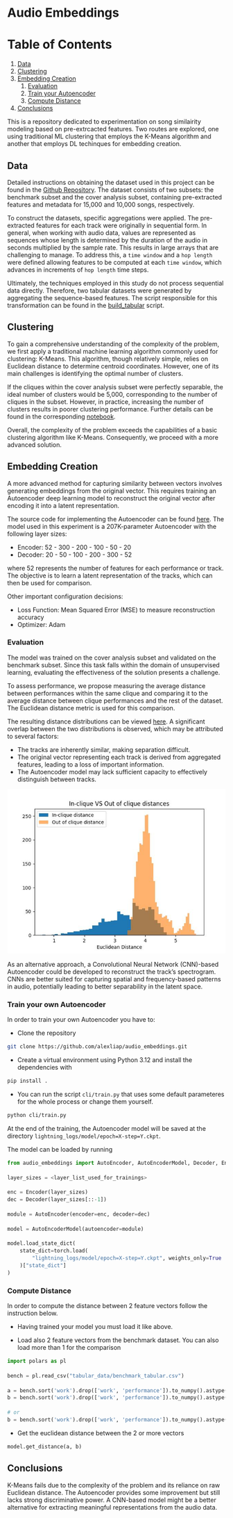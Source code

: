 # Audio Embeddings

# Table of Contents
1. [Data](#data)
2. [Clustering](#clustering)
3. [Embedding Creation](#embedding-creation)
    1. [Evaluation](#evaluation)
    2. [Train your Autoencoder](#train-your-own-autoencoder)
    3. [Compute Distance](#compute-distance)
4. [Conclusions](#conclusions)

This is a repository dedicated to experimentation on song similairity modeling based on pre-extrcacted features. Two routes are explored, one using traditional ML clustering that employs the K-Means algorithm and another that employs DL techinques for embedding creation.

## Data

Detailed instructions on obtaining the dataset used in this project can be found in the [Github Repository](https://github.com/MTG/da-tacos). The dataset consists of two subsets: the benchmark subset and the cover analysis subset, containing pre-extracted features and metadata for 15,000 and 10,000 songs, respectively.

To construct the datasets, specific aggregations were applied. The pre-extracted features for each track were originally in sequential form. In general, when working with audio data, values are represented as sequences whose length is determined by the duration of the audio in seconds multiplied by the sample rate. This results in large arrays that are challenging to manage. To address this, a `time window` and a `hop length` were defined allowing features to be computed at each `time window`, which advances in increments of `hop length` time steps.

Ultimately, the techniques employed in this study do not process sequential data directly. Therefore, two tabular datasets were generated by aggregating the sequence-based features. The script responsible for this transformation can be found in the [build_tabular](https://github.com/alexliap/audio_embeddings/blob/master/cli/build_tabular.py) script.

## Clustering

To gain a comprehensive understanding of the complexity of the problem, we first apply a traditional machine learning algorithm commonly used for clustering: K-Means. This algorithm, though relatively simple, relies on Euclidean distance to determine centroid coordinates. However, one of its main challenges is identifying the optimal number of clusters.

If the cliques within the cover analysis subset were perfectly separable, the ideal number of clusters would be 5,000, corresponding to the number of cliques in the subset. However, in practice, increasing the number of clusters results in poorer clustering performance. Further details can be found in the corresponding [notebook](https://github.com/alexliap/audio_embeddings/blob/master/ml_clustering.ipynb).

Overall, the complexity of the problem exceeds the capabilities of a basic clustering algorithm like K-Means. Consequently, we proceed with a more advanced solution.

## Embedding Creation

A more advanced method for capturing similarity between vectors involves generating embeddings from the original vector. This requires training an Autoencoder deep learning model to reconstruct the original vector after encoding it into a latent representation.

The source code for implementing the Autoencoder can be found [here](https://github.com/alexliap/audio_embeddings/tree/master/src/audio_embeddings). The model used in this experiment is a 207K-parameter Autoencoder with the following layer sizes:

- Encoder: 52 - 300 - 200 - 100 - 50 - 20
- Decoder: 20 - 50 - 100 - 200 - 300 - 52

where 52 represents the number of features for each performance or track. The objective is to learn a latent representation of the tracks, which can then be used for comparison.

Other important configuration decisions:

- Loss Function: Mean Squared Error (MSE) to measure reconstruction accuracy
- Optimizer: Adam

### Evaluation

The model was trained on the cover analysis subset and validated on the benchmark subset. Since this task falls within the domain of unsupervised learning, evaluating the effectiveness of the solution presents a challenge.

To assess performance, we propose measuring the average distance between performances within the same clique and comparing it to the average distance between clique performances and the rest of the dataset. The Euclidean distance metric is used for this comparison.

The resulting distance distributions can be viewed [here](https://github.com/alexliap/audio_embeddings/blob/master/pics/in_clique_vs_out_clique_dists.jpeg). A significant overlap between the two distributions is observed, which may be attributed to several factors:

- The tracks are inherently similar, making separation difficult.
- The original vector representing each track is derived from aggregated features, leading to a loss of important information.
- The Autoencoder model may lack sufficient capacity to effectively distinguish between tracks.

![in_clique_vs_out_clique_dists](https://github.com/alexliap/audio_embeddings/blob/master/pics/in_clique_vs_out_clique_dists.jpeg)

As an alternative approach, a Convolutional Neural Network (CNN)-based Autoencoder could be developed to reconstruct the track’s spectrogram. CNNs are better suited for capturing spatial and frequency-based patterns in audio, potentially leading to better separability in the latent space.

### Train your own Autoencoder

In order to train your own Autoencoder you have to:

- Clone the repository

```bash
git clone https://github.com/alexliap/audio_embeddings.git
```

- Create a virtual environment using Python 3.12 and install the dependencies with

```bash
pip install .
```

- You can run the script `cli/train.py` that uses some default parameteres for the whole process or change them yourself.

```bash
python cli/train.py
```

At the end of the training, the Autoencoder model will be saved at the directory `lightning_logs/model/epoch=X-step=Y.ckpt`.

The model can be loaded by running

```python
from audio_embeddings import AutoEncoder, AutoEncoderModel, Decoder, Encoder

layer_sizes = <layer_list_used_for_trainings>

enc = Encoder(layer_sizes)
dec = Decoder(layer_sizes[::-1])

module = AutoEncoder(encoder=enc, decoder=dec)

model = AutoEncoderModel(autoencoder=module)

model.load_state_dict(
    state_dict=torch.load(
        "lightning_logs/model/epoch=X-step=Y.ckpt", weights_only=True
    )["state_dict"]
)
```

### Compute Distance

In order to compute the distance between 2 feature vectors follow the instruction below.

- Having trained your model you must load it like above.

- Load also 2 feature vectors from the benchmark dataset. You can also load more than 1 for the comparison

```python
import polars as pl

bench = pl.read_csv("tabular_data/benchmark_tabular.csv")

a = bench.sort('work').drop(['work', 'performance']).to_numpy().astype(np.float32)[1, :].reshape(1, -1)
b = bench.sort('work').drop(['work', 'performance']).to_numpy().astype(np.float32)[400, :].reshape(1, -1)

# or
b = bench.sort('work').drop(['work', 'performance']).to_numpy().astype(np.float32)[400:800, :]
```

- Get the euclidean distance between the 2 or more vectors

```python
model.get_distance(a, b)
```

## Conclusions

K-Means fails due to the complexity of the problem and its reliance on raw Euclidean distance.
The Autoencoder provides some improvement but still lacks strong discriminative power.
A CNN-based model might be a better alternative for extracting meaningful representations from the audio data.
